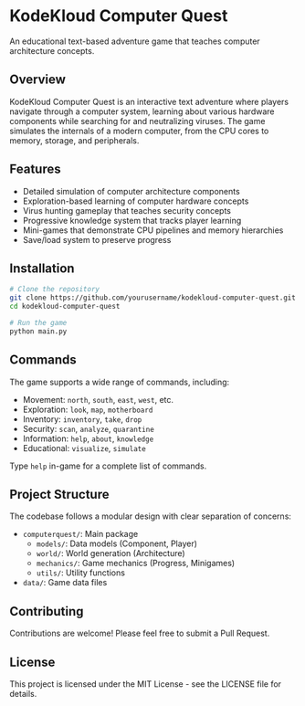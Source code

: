 # KodeKloud Computer Quest

An educational text-based adventure game that teaches computer architecture concepts.

## Overview

KodeKloud Computer Quest is an interactive text adventure where players navigate through a computer system, learning about various hardware components while searching for and neutralizing viruses. The game simulates the internals of a modern computer, from the CPU cores to memory, storage, and peripherals.

## Features

- Detailed simulation of computer architecture components
- Exploration-based learning of computer hardware concepts
- Virus hunting gameplay that teaches security concepts
- Progressive knowledge system that tracks player learning
- Mini-games that demonstrate CPU pipelines and memory hierarchies
- Save/load system to preserve progress

## Installation

```bash
# Clone the repository
git clone https://github.com/yourusername/kodekloud-computer-quest.git
cd kodekloud-computer-quest

# Run the game
python main.py
```

## Commands

The game supports a wide range of commands, including:

- Movement: `north`, `south`, `east`, `west`, etc.
- Exploration: `look`, `map`, `motherboard`
- Inventory: `inventory`, `take`, `drop`
- Security: `scan`, `analyze`, `quarantine`
- Information: `help`, `about`, `knowledge`
- Educational: `visualize`, `simulate`

Type `help` in-game for a complete list of commands.

## Project Structure

The codebase follows a modular design with clear separation of concerns:

- `computerquest/`: Main package
  - `models/`: Data models (Component, Player)
  - `world/`: World generation (Architecture)
  - `mechanics/`: Game mechanics (Progress, Minigames)
  - `utils/`: Utility functions
- `data/`: Game data files

## Contributing

Contributions are welcome! Please feel free to submit a Pull Request.

## License

This project is licensed under the MIT License - see the LICENSE file for details.